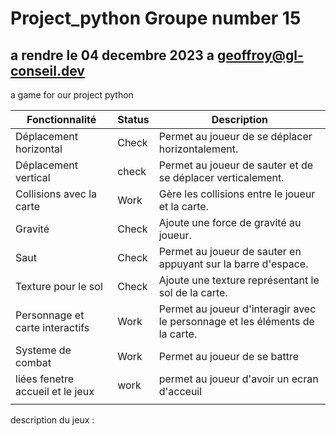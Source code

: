 # Project_python Groupe number 15


## a rendre le 04 decembre 2023 a geoffroy@gl-conseil.dev
a game for our project python 

| Fonctionnalité                   | Status | Description                                                                  |
| -------------------------------- | ------ | ---------------------------------------------------------------------------- |
| Déplacement horizontal           | Check  | Permet au joueur de se déplacer horizontalement.                             |
| Déplacement vertical             | check  | Permet au joueur de sauter et de se déplacer verticalement.                  |
| Collisions avec la carte         | Work   | Gère les collisions entre le joueur et la carte.                             |
| Gravité                          | Check  | Ajoute une force de gravité au joueur.                                       |
| Saut                             | Check  | Permet au joueur de sauter en appuyant sur la barre d'espace.                |
| Texture pour le sol              | Check  | Ajoute une texture représentant le sol de la carte.                          |
| Personnage et carte interactifs  | Work   | Permet au joueur d'interagir avec le personnage et les éléments de la carte. |
| Systeme de combat                | Work   | Permet au joueur de se battre                                                |
| liées fenetre accueil et le jeux | work   | permet au joueur d'avoir un ecran d'acceuil                                  |
|                                  |        |                                                                              |

description du jeux : 
